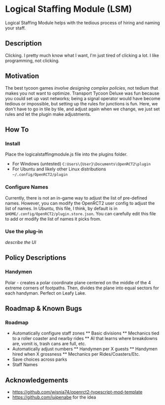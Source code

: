 # Logical Staffing Module (LSM)

Logical Staffing Module helps with the tedious process of hiring and naming your staff.

## Description

Clicking. I pretty much know what I want, I'm just tired of clicking a lot. I like programming, not clicking.

## Motivation

The best tycoon games *involve designing complex policies*, not tedium that makes you not want to optimize. Transport Tycoon Deluxe was fun because you could set up vast networks; being a signal operator would have become tedious or impossible, but setting up the rules for junctions is fun. Here, we don't have to go in tile by tile, and adjust again when we change, we just set rules and let the plugin make adjustments.

## How To

### Install

Place the logicalstaffingmodule.js file into the plugins folder.
* For Windows (untested) `C:Users\{User}\Documents\OpenRCT2\plugin`
* For Ubuntu and likely other Linux distributions `~/.config/OpenRCT2/plugin`

### Configure Names

Currently, there is not an in-game way to adjust the list of pre-defined names. However, you can modify the OpenRCT2 user config to
adjust the list of names. In Ubuntu, this file, I think, by default is in `$HOME/.config/OpenRCT2/plugin.store.json`. You can carefully
edit this file to add or modify the list of names it picks from.

### Use the plug-in

*describe the UI*

## Policy Descriptions

### Handymen

Polar - creates a polar coordinate plane centered on the middle of the 4 extreme corners of footpaths. Then, divides the plane into equal sectors for each handyman. Perfect on Leafy Lake.

## Roadmap & Known Bugs

### Roadmap

* Automatically configure staff zones
** Basic divisions
** Mechanics tied to a roller coaster and nearby rides
** AI that learns where breakdowns are, vomit is, trash cans are full, etc.
* Automatically adjust numbers
** Handymen per X guests
** Handymen hired when X grossness
** Mechanics per Rides/Coasters/Etc.
* Save choices across parks
* Staff Names

## Acknowledgements

* https://github.com/wisnia74/openrct2-typescript-mod-template
* https://github.com/jujpenabe for the idea
